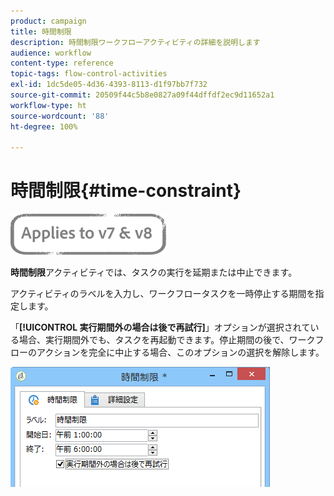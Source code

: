 ```yaml
---
product: campaign
title: 時間制限
description: 時間制限ワークフローアクティビティの詳細を説明します
audience: workflow
content-type: reference
topic-tags: flow-control-activities
exl-id: 1dc5de05-4d36-4393-8113-d1f97bb7f732
source-git-commit: 20509f44c5b8e0827a09f44dffdf2ec9d11652a1
workflow-type: ht
source-wordcount: '88'
ht-degree: 100%

---
```


# 時間制限{#time-constraint}

![](../../assets/common.svg)

**時間制限**&#x200B;アクティビティでは、タスクの実行を延期または中止できます。

アクティビティのラベルを入力し、ワークフロータスクを一時停止する期間を指定します。

「**[!UICONTROL 実行期間外の場合は後で再試行]**」オプションが選択されている場合、実行期間外でも、タスクを再起動できます。停止期間の後で、ワークフローのアクションを完全に中止する場合、このオプションの選択を解除します。

![](assets/s_user_scheduled_wait.png)

